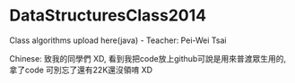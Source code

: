DataStructuresClass2014
=======================

Class algorithms upload here(java) - Teacher: Pei-Wei Tsai

Chinese:
  致我的同學們 XD, 看到我把code放上github可說是用來普渡眾生用的, 拿了code 可別忘了還有22K還沒領唷 XD
